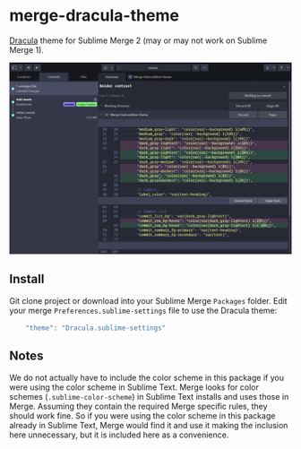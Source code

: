 # merge-dracula-theme

[Dracula](https://draculatheme.com/) theme for Sublime Merge 2 (may or may not work on Sublime Merge 1).

![Sublime Merge](./sublime_merge.png)

## Install

Git clone project or download into your Sublime Merge `Packages` folder. Edit your merge `Preferences.sublime-settings`
file to use the Dracula theme:

```js
    "theme": "Dracula.sublime-settings"
```

## Notes

We do not actually have to include the color scheme in this package if you were using the color scheme in Sublime Text.
Merge looks for color schemes (`.sublime-color-scheme`) in Sublime Text installs and uses those in Merge. Assuming they
contain the required Merge specific rules, they should work fine. So if you were using the color scheme in this package
already in Sublime Text, Merge would find it and use it making the inclusion here unnecessary, but it is included here
as a convenience.
